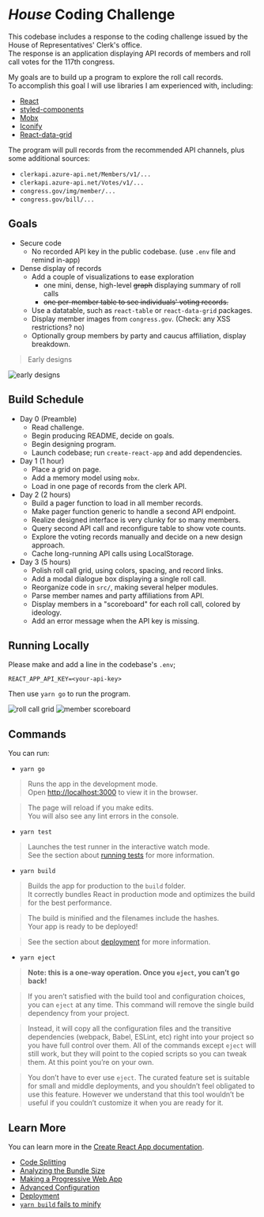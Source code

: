# *House* Coding Challenge

This codebase includes a response to the coding challenge
issued by the House of Representatives' Clerk's office.  
The response is an application displaying API records
of members and roll call votes for the 117th congress.

My goals are to build up a program to explore the roll call records.  
To accomplish this goal I will use libraries I am experienced with, including:

* [React](https://reactjs.org/)
* [styled-components](https://styled-components.com/)
* [Mobx](https://mobx.js.org/README.html)
* [Iconify](https://iconify.design/)
* [React-data-grid](https://adazzle.github.io/react-data-grid/)

The program will pull records from the recommended API channels,
plus some additional sources:

* `clerkapi.azure-api.net/Members/v1/...`
* `clerkapi.azure-api.net/Votes/v1/...`
* `congress.gov/img/member/...`
* `congress.gov/bill/...`

## Goals

* Secure code
  * No recorded API key in the public codebase.
  (use `.env` file and remind in-app)
* Dense display of records
  * Add a couple of visualizations to ease exploration
    * one mini, dense, high-level ~~graph~~ displaying summary of roll calls
    * ~~one per-member table to see individuals' voting records.~~
  * Use a datatable, such as `react-table` or `react-data-grid` packages.
  * Display member images from `congress.gov`. (Check: any XSS restrictions? no)
  * Optionally group members by party and caucus affiliation, display breakdown.

> Early designs

![early designs](./images/early_designs.svg)

## Build Schedule

* Day 0 (Preamble)
  * Read challenge.
  * Begin producing README, decide on goals.
  * Begin designing program.
  * Launch codebase; run `create-react-app` and add dependencies.
* Day 1 (1 hour)
  * Place a grid on page.
  * Add a memory model using `mobx`.
  * Load in one page of records from the clerk API.
* Day 2 (2 hours)
  * Build a pager function to load in all member records.
  * Make pager function generic to handle a second API endpoint.
  * Realize designed interface is very clunky for so many members.
  * Query second API call and reconfigure table to show vote counts.
  * Explore the voting records manually and decide on a new design approach.
  * Cache long-running API calls using LocalStorage.
* Day 3 (5 hours)
  * Polish roll call grid, using colors, spacing, and record links.
  * Add a modal dialogue box displaying a single roll call.
  * Reorganize code in `src/`, making several helper modules.
  * Parse member names and party affiliations from API.
  * Display members in a "scoreboard" for each roll call, colored by ideology.
  * Add an error message when the API key is missing.

## Running Locally

Please make and add a line in the codebase's `.env`;

```
REACT_APP_API_KEY=<your-api-key>
```

Then use `yarn go` to run the program.

![roll call grid](./images/roll_call_grid.png)
![member scoreboard](./images/member_scoreboard.png)

## Commands

You can run:

* `yarn go`

> Runs the app in the development mode.\
> Open [http://localhost:3000](http://localhost:3000) to view it in the
> browser.

> The page will reload if you make edits.\
> You will also see any lint errors in the console.

* `yarn test`

> Launches the test runner in the interactive watch mode.\
> See the section about [running
> tests](https://facebook.github.io/create-react-app/docs/running-tests) for
> more information.

* `yarn build`

> Builds the app for production to the `build` folder.\
> It correctly bundles React in production mode and optimizes the build for the
> best performance.

> The build is minified and the filenames include the hashes.\
> Your app is ready to be deployed!

> See the section about
> [deployment](https://facebook.github.io/create-react-app/docs/deployment) for
> more information.

* `yarn eject`

> **Note: this is a one-way operation. Once you `eject`, you can’t go back!**

> If you aren’t satisfied with the build tool and configuration choices, you
> can `eject` at any time. This command will remove the single build dependency
> from your project.

> Instead, it will copy all the configuration files and the transitive
> dependencies (webpack, Babel, ESLint, etc) right into your project so you
> have full control over them. All of the commands except `eject` will still
> work, but they will point to the copied scripts so you can tweak them. At
> this point you’re on your own.

> You don’t have to ever use `eject`. The curated feature set is suitable for
> small and middle deployments, and you shouldn’t feel obligated to use this
> feature. However we understand that this tool wouldn’t be useful if you
> couldn’t customize it when you are ready for it.

## Learn More

You can learn more in the [Create React App documentation](https://facebook.github.io/create-react-app/docs/getting-started).

* [Code Splitting](https://facebook.github.io/create-react-app/docs/code-splitting)
* [Analyzing the Bundle Size](https://facebook.github.io/create-react-app/docs/analyzing-the-bundle-size)
* [Making a Progressive Web App](https://facebook.github.io/create-react-app/docs/making-a-progressive-web-app)
* [Advanced Configuration](https://facebook.github.io/create-react-app/docs/advanced-configuration)
* [Deployment](https://facebook.github.io/create-react-app/docs/deployment)
* [`yarn build` fails to minify](https://facebook.github.io/create-react-app/docs/troubleshooting#npm-run-build-fails-to-minify)
